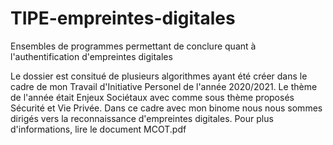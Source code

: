 # TIPE-empreintes-digitales
Ensembles de programmes permettant de conclure quant à l'authentification d'empreintes digitales

Le dossier est consitué de plusieurs algorithmes ayant été créer dans le cadre de mon Travail d'Initiative Personel de l'année 2020/2021.
Le thème de l'année était Enjeux Sociétaux avec comme sous thème proposés Sécurité et Vie Privée. Dans ce cadre avec mon binome nous nous sommes dirigés 
vers la reconnaissance d'empreintes digitales.
Pour plus d'informations, lire le document MCOT.pdf

